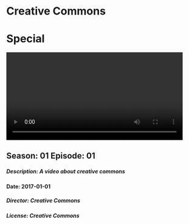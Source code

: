 # Creative Commons 
# Special 

<video width="92%" controls><source="./videos/creative_commons.genr:documentary,educational.dir:creative_commons.lic:creative_commons.desc:a_video_about_creative_commons.2017-01-01.s01e01.special.mp4" type="video/mp4"> </video>

## Season: 01 Episode: 01

##### Description: A video about creative commons 

#### Date: 2017-01-01

##### Director: Creative Commons 

##### License: Creative Commons 

